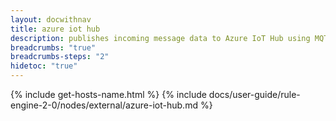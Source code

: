 ```yaml
---
layout: docwithnav
title: azure iot hub
description: publishes incoming message data to Azure IoT Hub using MQTT protocol with QoS 1 and support for SAS token and X.509 certificate authentication.
breadcrumbs: "true"
breadcrumbs-steps: "2"
hidetoc: "true"
---
```


{% include get-hosts-name.html %}
{% include docs/user-guide/rule-engine-2-0/nodes/external/azure-iot-hub.md %}

